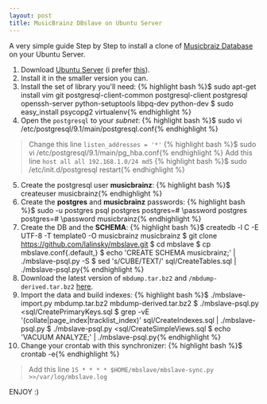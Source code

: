 ```yaml
---
layout: post
title: MusicBrainz DBslave on Ubuntu Server
---
```


A very simple guide Step by Step to install a clone of [Musicbraiz Database][musicbrainz] on your Ubuntu Server.

01. Download [Ubuntu Server][ubuntu] (i prefer [this][mini.iso]).
02. Install it in the smaller version you can.
03. Install the set of library you'll need:
{% highlight bash %}$ sudo apt-get install vim git postgresql-client-common postgresql-client postgresql openssh-server python-setuptools libpq-dev python-dev
$ sudo easy_install psycopg2 virtualenv{% endhighlight %}
04. Open the <code>postgresql</code> to your *subnet*:
{% highlight bash %}$ sudo vi /etc/postgresql/9.1/main/postgresql.conf{% endhighlight %}
> Change this line <code>listen_addresses = '*'</code>
{% highlight bash %}$ sudo vi /etc/postgresql/9.1/main/pg_hba.conf{% endhighlight %}
> Add this line <code>host all all 192.168.1.0/24 md5</code>
{% highlight bash %}$ sudo /etc/init.d/postgresql restart{% endhighlight %}
05. Create the postgresql user **musicbrainz**:
{% highlight bash %}$ createuser musicbrainz{% endhighlight %}
06. Create the **postgres** and **musicbrainz** passwords:
{% highlight bash %}$ sudo -u postgres psql postgres
postgres=# \password postgres
postgres=# \password musicbrainz{% endhighlight %}
07. Create the DB and the **SCHEMA**:
{% highlight bash %}$ createdb -l C -E UTF-8 -T template0 -O musicbrainz musicbrainz
$ git clone https://github.com/lalinsky/mbslave.git
$ cd mbslave
$ cp mbslave.conf{.default,}
$ echo 'CREATE SCHEMA musicbrainz;' | ./mbslave-psql.py -S
$ sed 's/CUBE/TEXT/' sql/CreateTables.sql | ./mbslave-psql.py{% endhighlight %}
08. Download the latest version of <code>mbdump.tar.bz2</code> and <code>/mbdump-derived.tar.bz2</code> [here][fullexport].
09. Import the data and build indexes:
{% highlight bash %}$ ./mbslave-import.py mbdump.tar.bz2 mbdump-derived.tar.bz2
$ ./mbslave-psql.py <sql/CreatePrimaryKeys.sql
$ grep -vE '(collate|page_index|tracklist_index)' sql/CreateIndexes.sql | ./mbslave-psql.py
$ ./mbslave-psql.py <sql/CreateSimpleViews.sql
$ echo 'VACUUM ANALYZE;' | ./mbslave-psql.py{% endhighlight %}
10. Change your crontab with this synchronizer:
{% highlight bash %}$ crontab -e{% endhighlight %}
> Add this line <code>15 * * * * $HOME/mbslave/mbslave-sync.py >>/var/log/mbslave.log</code>

ENJOY :)

[musicbrainz]: http://musicbrainz.org
[ubuntu]: http://www.ubuntu.com/
[mini.iso]: http://archive.ubuntu.com/ubuntu/dists/oneiric/main/installer-i386/current/images/netboot/mini.iso
[fullexport]:  http://ftp.musicbrainz.org/pub/musicbrainz/data/fullexport/
